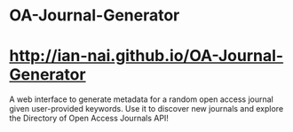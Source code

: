 # OA-Journal-Generator
# http://ian-nai.github.io/OA-Journal-Generator

A web interface to generate metadata for a random open access journal given user-provided keywords. Use it to discover new journals and explore the Directory of Open Access Journals API! 

